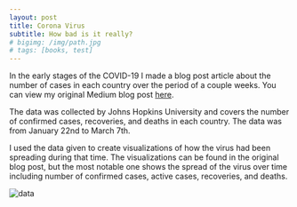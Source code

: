 ```yaml
---
layout: post
title: Corona Virus
subtitle: How bad is it really?
# bigimg: /img/path.jpg
# tags: [books, test]
---
```


In the early stages of the COVID-19 I made a blog post article about the number of cases in each country over the period of a couple weeks. You can view my original Medium blog post [here](https://medium.com/@palmerturley34/how-dangerous-is-corona-virus-4ef7d2687941).

The data was collected by Johns Hopkins University and covers the number of confirmed cases, recoveries, and deaths in each country. The data was from January 22nd to March 7th.

I used the data given to create visualizations of how the virus had been spreading during that time. The visualizations can be found in the original blog post, but the most notable one shows the spread of the virus over time including number of confirmed cases, active cases, recoveries, and deaths.

![data](https://drive.google.com/open?id=1FBnEl8ZjMfQLDa1j56Que_7ItPK0lv0R.jpg)
